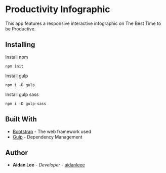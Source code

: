 
# Productivity Infographic
This app features a responsive interactive infographic on The Best Time to be Productive.

## Installing


Install npm

```
npm init
```

Install gulp

```
npm i -D gulp
```

Install gulp sass
```
npm i -D gulp-sass
```


## Built With

* [Bootstrap](https://getbootstrap.com) - The web framework used
* [Gulp](https://gulpjs.com) - Dependency Management


## Author
* **Aidan Lee** - *Developer* - [aidanleee](https://github.com/aidanleee)
